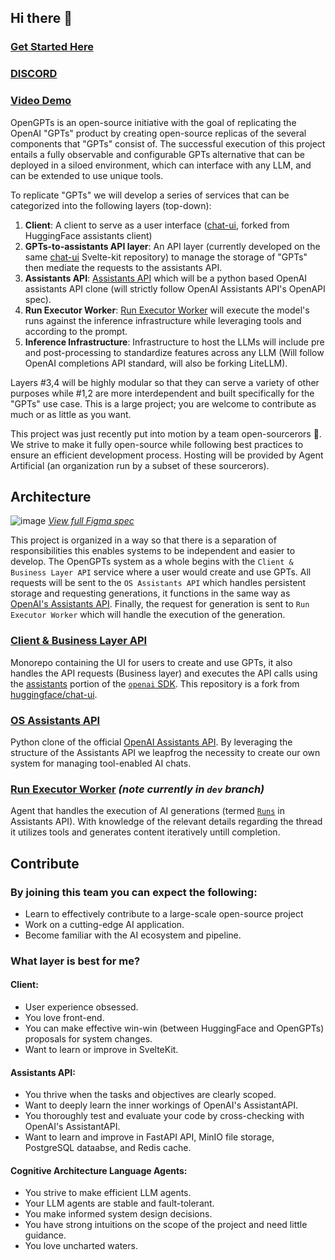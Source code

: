 ## Hi there 👋
### [Get Started Here](https://github.com/OpenGPTs-platform/assistants-api?tab=readme-ov-file#quickstart)
### [DISCORD](https://discord.gg/jZSVhtwTz6)
### [Video Demo](https://www.youtube.com/watch?v=cAKcsK7uYro&t=19s)


OpenGPTs is an open-source initiative with the goal of replicating the OpenAI "GPTs" product by creating open-source replicas of the several components that "GPTs" consist of. The successful execution of this project entails a fully observable and configurable GPTs alternative that can be deployed in a siloed environment, which can interface with any LLM, and can be extended to use unique tools.

To replicate "GPTs" we will develop a series of services that can be categorized into the following layers (top-down):

1. **Client**: A client to serve as a user interface ([chat-ui](https://github.com/OpenGPTs-platform/chat-ui), forked from HuggingFace assistants client)
2. **GPTs-to-assistants API layer**: An API layer (currently developed on the same [chat-ui](https://github.com/OpenGPTs-platform/chat-ui) Svelte-kit repository) to manage the storage of "GPTs" then mediate the requests to the assistants API.
3. **Assistants API**: [Assistants API](https://github.com/OpenGPTs-platform/assistants-api) which will be a python based OpenAI assistants API clone (will strictly follow OpenAI Assistants API's OpenAPI spec).
4. **Run Executor Worker**: [Run Executor Worker](https://github.com/OpenGPTs-platform/HexAmerous) will execute the model's runs against the inference infrastructure while leveraging tools and according to the prompt. 
5. **Inference Infrastructure**: Infrastructure to host the LLMs will include pre and post-processing to standardize features across any LLM (Will follow OpenAI completions API standard, will also be forking LiteLLM).

Layers #3,4 will be highly modular so that they can serve a variety of other purposes while #1,2 are more interdependent and built specifically for the "GPTs" use case.
This is a large project; you are welcome to contribute as much or as little as you want.

This project was just recently put into motion by a team open-sourcerors 🧙. We strive to make it fully open-source while following best practices to ensure an efficient development process. Hosting will be provided by Agent Artificial (an organization run by a subset of these sourcerors).
## Architecture
![image](https://github.com/OpenGPTs-platform/.github/assets/37946988/c106f6ff-9d48-42a1-8cb3-663bb9932a16)
[_View full Figma spec_](https://www.figma.com/file/RBobTMUNS6EtelpTDyYqnA/Open-GPTs?type=whiteboard&node-id=0%3A1&t=Ga2G6MUOUiNjqe3l-1)

This project is organized in a way so that there is a separation of responsibilities this enables systems to be independent and easier to develop. The OpenGPTs system as a whole begins with the `Client & Business Layer API` service where a user would create and use GPTs. All requests will be sent to the `OS Assistants API` which handles persistent storage and requesting generations, it functions in the same way as [OpenAI's Assistants API](https://platform.openai.com/docs/assistants/). Finally, the request for generation is sent to `Run Executor Worker` which will handle the execution of the generation.
### [Client & Business Layer API](https://github.com/OpenGPTs-platform/chat-ui)
Monorepo containing the UI for users to create and use GPTs, it also handles the API requests (Business layer) and executes the API calls using the [assistants](https://platform.openai.com/docs/assistants) portion of the [`openai` SDK](https://platform.openai.com/docs/libraries/python-library). This repository is a fork from [huggingface/chat-ui](https://github.com/huggingface/chat-ui).
### [OS Assistants API](https://github.com/OpenGPTs-platform/assistants-api)
Python clone of the official [OpenAI Assistants API](https://platform.openai.com/docs/assistants). By leveraging the structure of the Assistants API we leapfrog the necessity to create our own system for managing tool-enabled AI chats.
### [Run Executor Worker](https://github.com/OpenGPTs-platform/HexAmerous) _(note currently in `dev` branch)_
Agent that handles the execution of AI generations (termed [`Runs`](https://platform.openai.com/docs/assistants/how-it-works/runs-and-run-steps) in Assistants API). With knowledge of the relevant details regarding the thread it utilizes tools and generates content iteratively untill completion.

## Contribute

### By joining this team you can expect the following:
- Learn to effectively contribute to a large-scale open-source project
- Work on a cutting-edge AI application.
- Become familiar with the AI ecosystem and pipeline.

### What layer is best for me?
#### Client:
- User experience obsessed.
- You love front-end.
- You can make effective win-win (between HuggingFace and OpenGPTs) proposals for system changes.
- Want to learn or improve in SvelteKit.
#### Assistants API:
- You thrive when the tasks and objectives are clearly scoped.
- Want to deeply learn the inner workings of OpenAI's AssistantAPI.
- You thoroughly test and evaluate your code by cross-checking with OpenAI's AssistantAPI.
- Want to learn and improve in FastAPI API, MinIO file storage, PostgreSQL dataabse, and Redis cache.
#### Cognitive Architecture Language Agents:
- You strive to make efficient LLM agents.
- Your LLM agents are stable and fault-tolerant. 
- You make informed system design decisions.
- You have strong intuitions on the scope of the project and need little guidance.
- You love uncharted waters.


